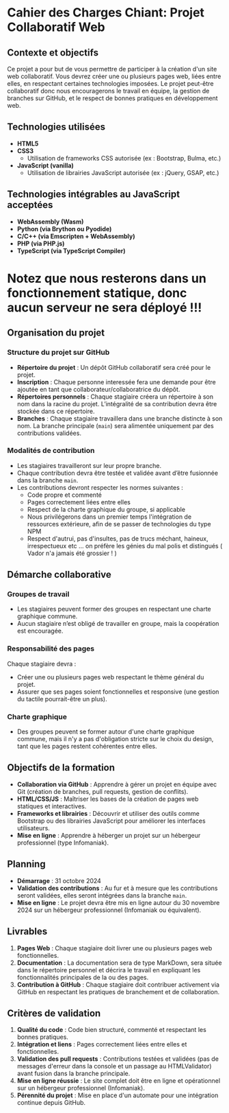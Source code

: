 # **Cahier des Charges Chiant: Projet Collaboratif Web**

## **Contexte et objectifs**

Ce projet a pour but de vous permettre de participer à la création d'un site web collaboratif. Vous devrez créer une ou plusieurs pages web, liées entre elles, en respectant certaines technologies imposées. Le projet peut-être collaboratif donc nous encouragerons le travail en équipe, la gestion de branches sur GitHub, et le respect de bonnes pratiques en développement web.

## **Technologies utilisées**

- **HTML5**
- **CSS3**
  - Utilisation de frameworks CSS autorisée (ex : Bootstrap, Bulma, etc.)
- **JavaScript (vanilla)**
  - Utilisation de librairies JavaScript autorisée (ex : jQuery, GSAP, etc.)

## **Technologies intégrables au JavaScript acceptées**

- **WebAssembly (Wasm)**
- **Python (via Brython ou Pyodide)**
- **C/C++ (via Emscripten + WebAssembly)**
- **PHP (via PHP.js)**
- **TypeScript (via TypeScript Compiler)**

# Notez que nous resterons dans un fonctionnement statique, donc aucun serveur ne sera déployé !!! #

## **Organisation du projet**

### **Structure du projet sur GitHub**
- **Répertoire du projet** : Un dépôt GitHub collaboratif sera créé pour le projet.
- **Inscription** : Chaque personne interessée fera une demande pour être ajoutée en tant que collaborateur/collaboratrice du dépôt.
- **Répertoires personnels** : Chaque stagiaire créera un répertoire à son nom dans la racine du projet. L’intégralité de sa contribution devra être stockée dans ce répertoire.
- **Branches** : Chaque stagiaire travaillera dans une branche distincte à son nom. La branche principale (`main`) sera alimentée uniquement par des contributions validées.

### **Modalités de contribution**
- Les stagiaires travailleront sur leur propre branche.
- Chaque contribution devra être testée et validée avant d’être fusionnée dans la branche `main`.
- Les contributions devront respecter les normes suivantes :
  - Code propre et commenté
  - Pages correctement liées entre elles
  - Respect de la charte graphique du groupe, si applicable
  - Nous privilégerons dans un premier temps l'intégration de ressources extérieure, afin de se passer de technologies du type NPM
  - Respect d'autrui, pas d'insultes, pas de trucs méchant, haineux, irrespectueux etc ... on préfère les génies du mal polis et distingués ( Vador n'a jamais été grossier ! )

## **Démarche collaborative**

### **Groupes de travail**
- Les stagiaires peuvent former des groupes en respectant une charte graphique commune.
- Aucun stagiaire n’est obligé de travailler en groupe, mais la coopération est encouragée.

### **Responsabilité des pages**
Chaque stagiaire devra :
- Créer une ou plusieurs pages web respectant le thème général du projet.
- Assurer que ses pages soient fonctionnelles et responsive (une gestion du tactile pourrait-être un plus).

### **Charte graphique**
- Des groupes peuvent se former autour d'une charte graphique commune, mais il n'y a pas d'obligation stricte sur le choix du design, tant que les pages restent cohérentes entre elles.

## **Objectifs de la formation**

- **Collaboration via GitHub** : Apprendre à gérer un projet en équipe avec Git (création de branches, pull requests, gestion de conflits).
- **HTML/CSS/JS** : Maîtriser les bases de la création de pages web statiques et interactives.
- **Frameworks et librairies** : Découvrir et utiliser des outils comme Bootstrap ou des librairies JavaScript pour améliorer les interfaces utilisateurs.
- **Mise en ligne** : Apprendre à héberger un projet sur un hébergeur professionnel (type Infomaniak).

## **Planning**

- **Démarrage** : 31 octobre 2024
- **Validation des contributions** : Au fur et à mesure que les contributions seront validées, elles seront intégrées dans la branche `main`.
- **Mise en ligne** : Le projet devra être mis en ligne autour du 30 novembre 2024 sur un hébergeur professionnel (Infomaniak ou équivalent).

## **Livrables**

1. **Pages Web** : Chaque stagiaire doit livrer une ou plusieurs pages web fonctionnelles.
2. **Documentation** : La documentation sera de type MarkDown, sera située dans le répertoire personnel et décrira le travail en expliquant les fonctionnalités principales de la ou des pages.
3. **Contribution à GitHub** : Chaque stagiaire doit contribuer activement via GitHub en respectant les pratiques de branchement et de collaboration.

## **Critères de validation**

1. **Qualité du code** : Code bien structuré, commenté et respectant les bonnes pratiques.
2. **Intégration et liens** : Pages correctement liées entre elles et fonctionnelles.
3. **Validation des pull requests** : Contributions testées et validées (pas de messages d'erreur dans la console et un passage au HTMLValidator) avant fusion dans la branche principale.
4. **Mise en ligne réussie** : Le site complet doit être en ligne et opérationnel sur un hébergeur professionnel (Infomaniak).
5. **Pérennité du projet** : Mise en place d'un automate pour une intégration continue depuis GitHub.

